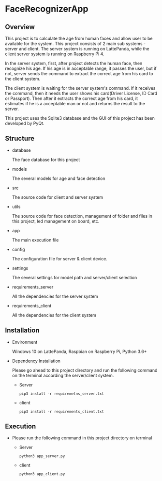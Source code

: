# FaceRecognizerApp

## Overview

This project is to calculate the age from human faces and allow user to be available for the system.
This project consists of 2 main sub systems - server and client. The server system is running on LattePanda, while the 
client server system is running on Raspberry Pi 4.

In the server system, first, after project detects the human face, then recognize his age. If his age is in acceptable 
range, it passes the user, but if not, server sends the command to extract the correct age from his card to the client 
system.

The client system is waiting for the server system's command. If it receives the command, then it needs the user shows 
his card(Driver License, ID Card or Passport). Then after it extracts the correct age from his card, it estimates if he 
is a acceptable man or not and returns the result to the server.

This project uses the Sqlite3 database and the GUI of this project has been developed by PyQt.

## Structure

- database
    
    The face database for this project
    
- models

    The several models for age and face detection
    
- src

    The source code for client and server system

- utils

    The source code for face detection, management of folder and files in this project, led management on board, etc.
    
- app

    The main execution file
    
- config

    The configuration file for server & client device.

- settings

    The several settings for model path and server/client selection

- requirements_server
    
    All the dependencies for the server system

- requirements_client

    All the dependencies for the client system

## Installation

- Environment

    Windows 10 on LattePanda, Raspbian on Raspberry Pi, Python 3.6+
    
- Dependency Installation

    Please go ahead to this project directory and run the following command on the terminal according the server/client system.
    
    * Server
        
        ```
        pip3 install -r requiremetns_server.txt
        ```
      
    * client
        ```
        pip3 install -r requirements_client.txt
        ```
## Execution

- Please run the following command in this project directory on terminal

    * Server

        ```
        python3 app_server.py
        ```
    * client
        
        ```
        python3 app_client.py
        ```
